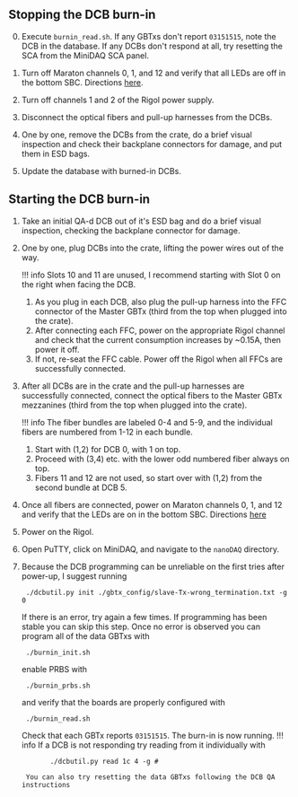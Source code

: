 ## Stopping the DCB burn-in

0. Execute `burnin_read.sh`. If any GBTxs don't report `03151515`, note the DCB
   in the database.  If any DCBs don't respond at all, try resetting the SCA from the MiniDAQ SCA panel.

1. Turn off Maraton channels 0, 1, and 12 and verify that all LEDs are off in
   the bottom SBC. Directions [here](./burnin_sw_setup.md#controlling-the-psu-maraton-with-curl).

2. Turn off channels 1 and 2 of the Rigol power supply.

3. Disconnect the optical fibers and pull-up harnesses from the DCBs.

4. One by one, remove the DCBs from the crate, do a brief visual inspection and
   check their backplane connectors for damage, and put them in ESD bags.

5. Update the database with burned-in DCBs.


## Starting the DCB burn-in

1. Take an initial QA-d DCB out of it's ESD bag and do a brief visual
   inspection, checking the backplane connector for damage.

2. One by one, plug DCBs into the crate, lifting the power wires out of the
   way.

    !!! info
        Slots 10 and 11 are unused, I recommend starting with Slot 0 on the right
        when facing the DCB.

    1. As you plug in each DCB, also plug the pull-up harness into the FFC
       connector of the Master GBTx (third from the top when plugged into the
       crate).
    2. After connecting each FFC, power on the appropriate Rigol channel and
       check that the current consumption increases by ~0.15A, then power it off.
    3. If not, re-seat the FFC cable.  Power off the Rigol when all FFCs are
       successfully connected.

3. After all DCBs are in the crate and the pull-up harnesses are successfully
   connected, connect the optical fibers to the Master GBTx mezzanines (third from
   the top when plugged into the crate).

    !!! info
        The fiber bundles are labeled 0-4 and 5-9, and the individual fibers are
        numbered from 1-12 in each bundle.

    1. Start with (1,2) for DCB 0, with 1 on top.
    2. Proceed with (3,4) etc. with the lower odd numbered fiber always on top.
    3. Fibers 11 and 12 are not used, so start over with (1,2) from the second
       bundle at DCB 5.

4. Once all fibers are connected, power on Maraton channels 0, 1, and 12 and
   verify that the LEDs are on in the bottom SBC. Directions [here](./burnin_sw_setup.md#controlling-the-psu-maraton-with-curl)

5. Power on the Rigol.

6. Open PuTTY, click on MiniDAQ, and navigate to the `nanoDAQ` directory.

7. Because the DCB programming can be unreliable on the first tries after power-up, I suggest running

        ./dcbutil.py init ./gbtx_config/slave-Tx-wrong_termination.txt -g 0

    If there is an error, try again a few times.  If programming has been stable
    you can skip this step.  Once no error is observed you can program all of the
    data GBTxs with

        ./burnin_init.sh

    enable PRBS with

        ./burnin_prbs.sh

    and verify that the boards are properly configured with

        ./burnin_read.sh

    Check that each GBTx reports `03151515`.  The burn-in is now running.
    !!! info
        If a DCB is not responding try reading from it individually with 
        
              ./dcbutil.py read 1c 4 -g #
              
        You can also try resetting the data GBTxs following the DCB QA instructions
